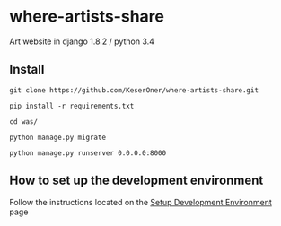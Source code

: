 # where-artists-share

Art website in django 1.8.2 / python 3.4

## Install

`git clone https://github.com/KeserOner/where-artists-share.git`

`pip install -r requirements.txt`

`cd was/`

`python manage.py migrate`

`python manage.py runserver 0.0.0.0:8000`

## How to set up the development environment

Follow the instructions located on the [Setup Development Environment](https://github.com/KeserOner/where-artists-share/wiki/Setup-Development-Environment) page
